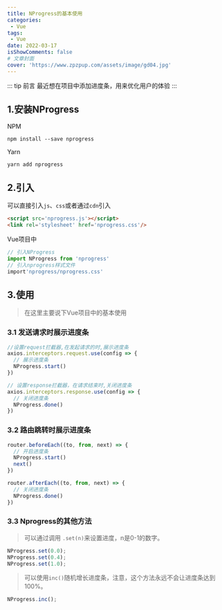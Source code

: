 ```yaml
---
title: NProgress的基本使用
categories: 
 - Vue
tags: 
 - Vue
date: 2022-03-17
isShowComments: false
# 文章封面
cover: 'https://www.zpzpup.com/assets/image/gd04.jpg'
---
```

::: tip 前言
最近想在项目中添加进度条，用来优化用户的体验
:::

## 1.安装NProgress

NPM

```
npm install --save nprogress
```

Yarn

```
yarn add nprogress
```

## 2.引入

可以直接引入`js`、`css`或者通过`cdn`引入

```html
<script src='nprogress.js'></script>
<link rel='stylesheet' href='nprogress.css'/>
```

Vue项目中

```javascript
// 引入NProgress
import NProgress from 'nprogress'
// 引入nprogress样式文件
import'nprogress/nprogress.css'
```

## 3.使用

> 在这里主要说下Vue项目中的基本使用

### 3.1 发送请求时展示进度条

```javascript
//设置request拦截器,在发起请求的时,展示进度条
axios.interceptors.request.use(config => {
  // 展示进度条
  NProgress.start()
})

// 设置response拦截器，在请求结束时,关闭进度条
axios.interceptors.response.use(config => {
  // 关闭进度条
  NProgress.done()
})
```

### 3.2 路由跳转时展示进度条

```javascript
router.beforeEach((to, from, next) => {
  // 开启进度条
  NProgress.start()
  next()
})

router.afterEach((to, from, next) => {
  // 关闭进度条
  NProgress.done()
})
```

### 3.3 Nprogress的其他方法

> 可以通过调用 `.set(n)`来设置进度，n是0-1的数字。

```javascript
NProgress.set(0.0);     
NProgress.set(0.4);
NProgress.set(1.0);     
```

> 可以使用`inc()`随机增长进度条，注意，这个方法永远不会让进度条达到100%。

```js
NProgress.inc();
```

